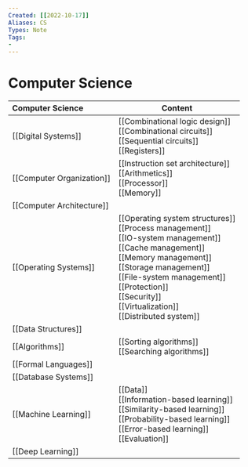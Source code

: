 ```yaml
---
Created: [[2022-10-17]]
Aliases: CS
Types: Note
Tags: 
- 
---
```

# Computer Science
| Computer Science          | Content                                                                                                                                                                                                                                                                          |
|:------------------------- | -------------------------------------------------------------------------------------------------------------------------------------------------------------------------------------------------------------------------------------------------------------------------------- |
| [[Digital Systems]]       | [[Combinational logic design]]<br>[[Combinational circuits]]<br>[[Sequential circuits]]<br>[[Registers]]                                                                                                                                                                         |
| [[Computer Organization]] | [[Instruction set architecture]]<br>[[Arithmetics]]<br>[[Processor]]<br>[[Memory]]                                                                                                                                                                                               |
| [[Computer Architecture]] |                                                                                                                                                                                                                                                                                  |
| [[Operating Systems]]     | [[Operating system structures]]<br>[[Process management]]<br>[[IO-system management]]<br>[[Cache management]]<br>[[Memory management]]<br>[[Storage management]]<br>[[File-system management]]<br>[[Protection]]<br>[[Security]]<br>[[Virtualization]]<br>[[Distributed system]] |
| [[Data Structures]]       |                                                                                                                                                                                                                                                                                  |
| [[Algorithms]]            | [[Sorting algorithms]]<br>[[Searching algorithms]]                                                                                                                                                                                                                               |
| [[Formal Languages]]      |                                                                                                                                                                                                                                                                                  |
| [[Database Systems]]      |                                                                                                                                                                                                                                                                                  |
| [[Machine Learning]]      | [[Data]]<br>[[Information-based learning]]<br>[[Similarity-based learning]]<br>[[Probability-based learning]]<br>[[Error-based learning]]<br>[[Evaluation]]                                                                                                                      |
| [[Deep Learning]]         |                                                                                                                                                                                                                                                                                  |
